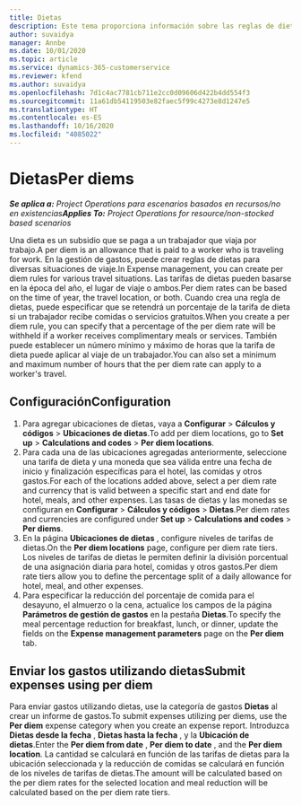 ```yaml
---
title: Dietas
description: Este tema proporciona información sobre las reglas de dietas que se utilizan en la gestión de gastos.
author: suvaidya
manager: Annbe
ms.date: 10/01/2020
ms.topic: article
ms.service: dynamics-365-customerservice
ms.reviewer: kfend
ms.author: suvaidya
ms.openlocfilehash: 7d1c4ac7781cb711e2cc0d09606d422b4dd554f3
ms.sourcegitcommit: 11a61db54119503e82faec5f99c4273e8d1247e5
ms.translationtype: HT
ms.contentlocale: es-ES
ms.lasthandoff: 10/16/2020
ms.locfileid: "4085022"
---
```

# <a name="per-diems"></a><span data-ttu-id="56c7f-103">Dietas</span><span class="sxs-lookup"><span data-stu-id="56c7f-103">Per diems</span></span>

<span data-ttu-id="56c7f-104">_**Se aplica a:** Project Operations para escenarios basados en recursos/no en existencias_</span><span class="sxs-lookup"><span data-stu-id="56c7f-104">_**Applies To:** Project Operations for resource/non-stocked based scenarios_</span></span>


<span data-ttu-id="56c7f-105">Una dieta es un subsidio que se paga a un trabajador que viaja por trabajo.</span><span class="sxs-lookup"><span data-stu-id="56c7f-105">A per diem is an allowance that is paid to a worker who is traveling for work.</span></span> <span data-ttu-id="56c7f-106">En la gestión de gastos, puede crear reglas de dietas para diversas situaciones de viaje.</span><span class="sxs-lookup"><span data-stu-id="56c7f-106">In Expense management, you can create per diem rules for  various travel situations.</span></span> <span data-ttu-id="56c7f-107">Las tarifas de dietas pueden basarse en la época del año, el lugar de viaje o ambos.</span><span class="sxs-lookup"><span data-stu-id="56c7f-107">Per diem rates can be based on the time of year, the travel location, or both.</span></span> <span data-ttu-id="56c7f-108">Cuando crea una regla de dietas, puede especificar que se retendrá un porcentaje de la tarifa de dieta si un trabajador recibe comidas o servicios gratuitos.</span><span class="sxs-lookup"><span data-stu-id="56c7f-108">When you create a per diem  rule, you can specify that a percentage of the per diem rate will be withheld if a worker receives complimentary meals or services.</span></span> <span data-ttu-id="56c7f-109">También puede establecer un número mínimo y máximo de horas que la tarifa de dieta puede aplicar al viaje de un trabajador.</span><span class="sxs-lookup"><span data-stu-id="56c7f-109">You can also set a minimum and maximum number of hours that the per diem rate can apply to a worker's travel.</span></span>

## <a name="configuration"></a><span data-ttu-id="56c7f-110">Configuración</span><span class="sxs-lookup"><span data-stu-id="56c7f-110">Configuration</span></span> 

1. <span data-ttu-id="56c7f-111">Para agregar ubicaciones de dietas, vaya a **Configurar** > **Cálculos y códigos** > **Ubicaciones de dietas**.</span><span class="sxs-lookup"><span data-stu-id="56c7f-111">To add per diem locations, go to **Set up** > **Calculations and codes** > **Per diem locations**.</span></span>
2. <span data-ttu-id="56c7f-112">Para cada una de las ubicaciones agregadas anteriormente, seleccione una tarifa de dieta y una moneda que sea válida entre una fecha de inicio y finalización específicas para el hotel, las comidas y otros gastos.</span><span class="sxs-lookup"><span data-stu-id="56c7f-112">For each of the locations added above, select a per diem rate and currency that is valid between a specific start and end date for hotel, meals, and other expenses.</span></span> <span data-ttu-id="56c7f-113">Las tasas de dietas y las monedas se configuran en **Configurar** > **Cálculos y códigos** > **Dietas**.</span><span class="sxs-lookup"><span data-stu-id="56c7f-113">Per diem rates and currencies are configured under **Set up** > **Calculations and codes** > **Per diems**.</span></span>
3. <span data-ttu-id="56c7f-114">En la página **Ubicaciones de dietas** , configure niveles de tarifas de dietas.</span><span class="sxs-lookup"><span data-stu-id="56c7f-114">On the **Per diem locations** page, configure per diem rate tiers.</span></span> <span data-ttu-id="56c7f-115">Los niveles de tarifas de dietas le permiten definir la división porcentual de una asignación diaria para hotel, comidas y otros gastos.</span><span class="sxs-lookup"><span data-stu-id="56c7f-115">Per diem rate tiers allow you to define the percentage split of a daily allowance for hotel, meal, and other expenses.</span></span> 
4. <span data-ttu-id="56c7f-116">Para especificar la reducción del porcentaje de comida para el desayuno, el almuerzo o la cena, actualice los campos de la página **Parámetros de gestión de gastos** en la pestaña **Dietas**.</span><span class="sxs-lookup"><span data-stu-id="56c7f-116">To specify the meal percentage reduction for breakfast, lunch, or dinner, update the fields on the **Expense management parameters** page on the **Per diem** tab.</span></span> 
    
## <a name="submit-expenses-using-per-diem"></a><span data-ttu-id="56c7f-117">Enviar los gastos utilizando dietas</span><span class="sxs-lookup"><span data-stu-id="56c7f-117">Submit expenses using per diem</span></span>
<span data-ttu-id="56c7f-118">Para enviar gastos utilizando dietas, use la categoría de gastos **Dietas** al crear un informe de gastos.</span><span class="sxs-lookup"><span data-stu-id="56c7f-118">To submit expenses utilizing per diems, use the **Per diem** expense category when you create an expense report.</span></span> <span data-ttu-id="56c7f-119">Introduzca **Dietas desde la fecha** , **Dietas hasta la fecha** , y la **Ubicación de dietas**.</span><span class="sxs-lookup"><span data-stu-id="56c7f-119">Enter the **Per diem from date** , **Per diem to date** ,  and the **Per diem location**.</span></span> <span data-ttu-id="56c7f-120">La cantidad se calculará en función de las tarifas de dietas para la ubicación seleccionada y la reducción de comidas se calculará en función de los niveles de tarifas de dietas.</span><span class="sxs-lookup"><span data-stu-id="56c7f-120">The amount will be calculated based on the per diem rates for the selected location and meal reduction will be calculated based on the per diem rate tiers.</span></span>
